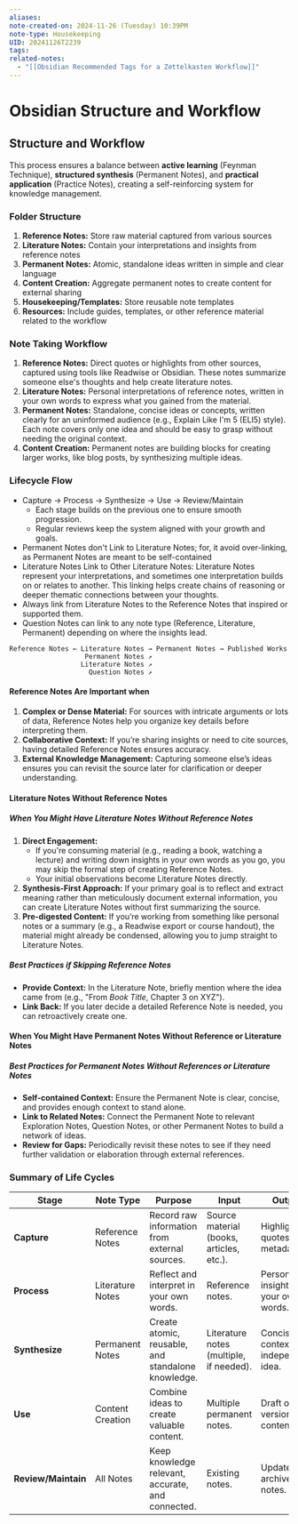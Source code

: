 ```yaml
---
aliases: 
note-created-on: 2024-11-26 (Tuesday) 10:39PM
note-type: Housekeeping
UID: 20241126T2239
tags: 
related-notes:
  - "[[Obsidian Recommended Tags for a Zettelkasten Workflow]]"
---
```

# Obsidian Structure and Workflow

## Structure and Workflow

This process ensures a balance between **active learning** (Feynman Technique), **structured synthesis** (Permanent Notes), and **practical application** (Practice Notes), creating a self-reinforcing system for knowledge management.

### Folder Structure

1. **Reference Notes:** Store raw material captured from various sources
2. **Literature Notes:** Contain your interpretations and insights from reference notes
3. **Permanent Notes:** Atomic, standalone ideas written in simple and clear language
4. **Content Creation:** Aggregate permanent notes to create content for external sharing
5. **Housekeeping/Templates:** Store reusable note templates
6. **Resources:** Include guides, templates, or other reference material related to the workflow

### Note Taking Workflow

1. **Reference Notes:** Direct quotes or highlights from other sources, captured using tools like Readwise or Obsidian. These notes summarize someone else's thoughts and help create literature notes.
2. **Literature Notes:** Personal interpretations of reference notes, written in your own words to express what you gained from the material.
3. **Permanent Notes:** Standalone, concise ideas or concepts, written clearly for an uninformed audience (e.g., Explain Like I'm 5 (ELI5) style). Each note covers only one idea and should be easy to grasp without needing the original context.
4. **Content Creation:** Permanent notes are building blocks for creating larger works, like blog posts, by synthesizing multiple ideas.

### Lifecycle Flow

- Capture → Process → Synthesize → Use → Review/Maintain
  - Each stage builds on the previous one to ensure smooth progression.
  - Regular reviews keep the system aligned with your growth and goals.
- Permanent Notes don't Link to Literature Notes; for, it avoid over-linking, as Permanent Notes are meant to be self-contained
- Literature Notes Link to Other Literature Notes: Literature Notes represent your interpretations, and sometimes one interpretation builds on or relates to another. This linking helps create chains of reasoning or deeper thematic connections between your thoughts.
- Always link from Literature Notes to the Reference Notes that inspired or supported them.
- Question Notes can link to any note type (Reference, Literature, Permanent) depending on where the insights lead.

```plaintext
Reference Notes ← Literature Notes → Permanent Notes → Published Works
                   Permanent Notes ↗
                  Literature Notes ↗
                    Question Notes ↗
```

#### Reference Notes Are Important when

1. **Complex or Dense Material:** For sources with intricate arguments or lots of data, Reference Notes help you organize key details before interpreting them.
2. **Collaborative Context:** If you’re sharing insights or need to cite sources, having detailed Reference Notes ensures accuracy.
3. **External Knowledge Management:** Capturing someone else’s ideas ensures you can revisit the source later for clarification or deeper understanding.

#### Literature Notes Without Reference Notes

##### When You Might Have Literature Notes Without Reference Notes

1. **Direct Engagement:**
   - If you're consuming material (e.g., reading a book, watching a lecture) and writing down insights in your own words as you go, you may skip the formal step of creating Reference Notes.
   - Your initial observations become Literature Notes directly.
2. **Synthesis-First Approach:** If your primary goal is to reflect and extract meaning rather than meticulously document external information, you can create Literature Notes without first summarizing the source.
3. **Pre-digested Content:** If you’re working from something like personal notes or a summary (e.g., a Readwise export or course handout), the material might already be condensed, allowing you to jump straight to Literature Notes.

##### Best Practices if Skipping Reference Notes

- **Provide Context:** In the Literature Note, briefly mention where the idea came from (e.g., "From _Book Title_, Chapter 3 on XYZ").
- **Link Back:** If you later decide a detailed Reference Note is needed, you can retroactively create one.

#### When You Might Have Permanent Notes Without Reference or Literature Notes

##### Best Practices for Permanent Notes Without References or Literature Notes

- **Self-contained Context:** Ensure the Permanent Note is clear, concise, and provides enough context to stand alone.
- **Link to Related Notes:** Connect the Permanent Note to relevant Exploration Notes, Question Notes, or other Permanent Notes to build a network of ideas.
- **Review for Gaps:** Periodically revisit these notes to see if they need further validation or elaboration through external references.

### **Summary of Life Cycles**

| **Stage**           | **Note Type**    | **Purpose**                                        | **Input**                                | **Output**                           | **Next Step**                          |
| ------------------- | ---------------- | -------------------------------------------------- | ---------------------------------------- | ------------------------------------ | -------------------------------------- |
| **Capture**         | Reference Notes  | Record raw information from external sources.      | Source material (books, articles, etc.). | Highlights, quotes, and metadata.    | Process into **Literature Notes**.     |
| **Process**         | Literature Notes | Reflect and interpret in your own words.           | Reference notes.                         | Personal insights in your own words. | Synthesize into **Permanent Notes**.   |
| **Synthesize**      | Permanent Notes  | Create atomic, reusable, and standalone knowledge. | Literature notes (multiple, if needed).  | Concise, context-independent idea.   | Link related notes and use in content. |
| **Use**             | Content Creation | Combine ideas to create valuable content.          | Multiple permanent notes.                | Draft or final version of content.   | Publish or share the content.          |
| **Review/Maintain** | All Notes        | Keep knowledge relevant, accurate, and connected.  | Existing notes.                          | Updated or archived notes.           | Restart workflow or refine further.    |
